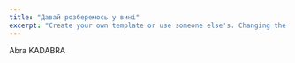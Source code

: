 ```yaml
---
title: "Давай розберемось у вині"
excerpt: "Create your own template or use someone else's. Changing the template is a matter of updating one line"
---
```

Abra KADABRA
